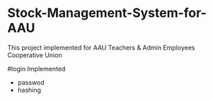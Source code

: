 # Stock-Management-System-for-AAU
This project implemented for AAU Teachers &amp; Admin Employees Cooperative Union

#login Implemented
- passwod
- hashing